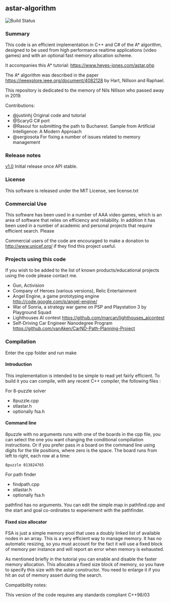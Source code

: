 ## astar-algorithm

![Build Status](https://github.com/justinhj/astar-algorithm-cpp/workflows/C/C++%20CI/badge.svg)

### Summary

This code is an efficient implementation in C++ and C# of the A* algorithm, designed to be used from high performance realtime applications (video games) and with an optional fast memory allocation scheme.

It accompanies this A* tutorial:
https://www.heyes-jones.com/astar.php

The A* algorithm was described in the paper https://ieeexplore.ieee.org/document/4082128 by Hart, Nillson and Raphael. 

This repository is dedicated to the memory of Nils Nillson who passed away in 2019.

Contributions: 

* @justinhj Original code and tutorial
* @ScaryG C# port
* @Rasoul for submitting the path to Bucharest. Sample from Artificial Intelligence: A Modern Approach 
* @sergiosota For fixing a number of issues related to memory management

### Release notes

[v1.0](https://github.com/justinhj/astar-algorithm-cpp/releases/tag/v1.0) 
Initial release once API stable.

### License

This software is released under the MIT License, see license.txt

### Commercial Use

This software has been used in a number of AAA video games, which is an area of software that relies on efficiency and reliability. In addition it has been used in a number of academic and personal projects that require efficient search. Please 

Commercial users of the code are encouraged to make a donation to http://www.unicef.org/ if they find this project useful.

### Projects using this code

If you wish to be added to the list of known products/educational projects using the code please contact me.

* Gun, Activision
* Company of Heroes (various versions), Relic Entertainment
* Angel Engine, a game prototyping engine http://code.google.com/p/angel-engine/
* War of Sonria, a strategy war game on PSP and Playstation 3 by Playground Squad
* Lighthouses AI contest https://github.com/marcan/lighthouses_aicontest
* Self-Driving Car Engineer Nanodegree Program https://github.com/vanAken/CarND-Path-Planning-Project

### Compilation

Enter the cpp folder and run make

#### Introduction

This implementation is intended to be simple to read yet fairly
efficient. To build it you can compile, with any recent C++ compiler,
the following files :

For 8-puzzle solver

* 8puzzle.cpp
* stlastar.h
* optionally fsa.h

#### Command line 

8puzzle with no arguments runs with one of the boards in the cpp file, you can
select the one you want changing the conditional compiliation instructions. Or if you
prefer pass in a board on the command line using digits for the tile positions, where
zero is the space. The board runs from left to right, each row at a time:
	
    8puzzle 013824765

For path finder 
* findpath.cpp
* stlastar.h
* optionally fsa.h

pathfind has no arguments. You can edit the simple map in pathfind.cpp and the start 
and goal co-ordinates to experiement with the pathfinder.

#### Fixed size allocator

FSA is just a simple memory pool that uses a doubly linked list of available nodes in an array. This is 
a very efficient way to manage memory. It has no automatic resizing, so you must account for the fact it 
will use a fixed block of memory per instance and will report an error when memory is exhausted.

As mentioned briefly in the tutorial you can enable and disable the faster memory allocation. This allocates 
a fixed size block of memory, so you have to specify this size with the astar constructor. You need to enlarge 
it if you hit an out of memory assert during the search.

Compatibility notes:

This version of the code requires any standards compliant C++98/03 
